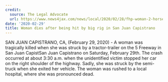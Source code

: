 ```yaml
---
credit:
  source: The Legal Advocate
  url: https://www.news4jax.com/news/local/2020/02/28/fhp-woman-2-horses-dead-in-crash-on-us-301-in-callahan/
date: '2020-02-29'
title: Woman dies after being hit by big rig in San Juan Capistrano
---
```

SAN JUAN CAPISTRANO, CA, (February 29, 2020) - A woman was tragically killed when she was struck by a tractor-trailer on the 5 Freeway in San Juan CapistSan Juan Capistrano  on Saturday, February 29th.
The crash occurred at about 3:30 a.m. when the unidentified victim stopped her car on the right shoulder of the highway. Sadly, she was struck by the semi-truck when she exited her vehicle. The woman was rushed to a local hospital, where she was pronounced dead.
